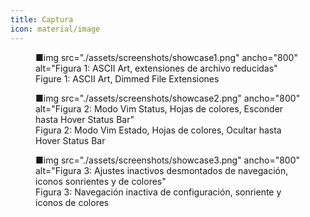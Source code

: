 ```yaml
---
title: Captura
icon: material/image
---
```


<figure markdown="span">
■img src="./assets/screenshots/showcase1.png" ancho="800" alt="Figura 1:
ASCII Art, extensiones de archivo reducidas"
    <figcaption
>Figure 1: ASCII Art, Dimmed File Extensiones</figcaption>
</figure>

<figure markdown="span">
■img src="./assets/screenshots/showcase2.png" ancho="800" alt="Figura 2:
Modo Vim Status, Hojas de colores, Esconder hasta Hover Status Bar"
    <figcaption
>Figura 2: Modo Vim Estado, Hojas de colores, Ocultar hasta Hover
Status Bar</figcaption>
</figure>

<figure markdown="span">
■img src="./assets/screenshots/showcase3.png" ancho="800" alt="Figura 3:
Ajustes inactivos desmontados de navegación, iconos sonrientes y de colores"
    <figcaption
>Figura 3: Navegación inactiva de configuración, sonriente y
iconos de colores</figcaption>
</figure>
